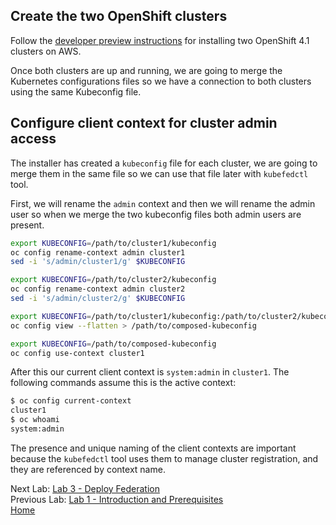 <a id="markdown-create-the-two-openshift-clusters" name="create-the-two-openshift-clusters"></a>
## Create the two OpenShift clusters

Follow the [developer preview instructions](https://cloud.redhat.com/openshift/install) for installing two OpenShift 4.1 clusters on AWS.

Once both clusters are up and running, we are going to merge the Kubernetes configurations files so we have a connection to both clusters using the same Kubeconfig file.

<a id="markdown-configure-client-context-for-cluster-admin-access" name="configure-client-context-for-cluster-admin-access"></a>
## Configure client context for cluster admin access

The installer has created a `kubeconfig` file for each cluster, we are going to merge them in the same file so we can use that file later with `kubefedctl` tool.

First, we will rename the `admin` context and then we will rename the admin user so when we merge the two kubeconfig files both admin users are present.

~~~sh
export KUBECONFIG=/path/to/cluster1/kubeconfig
oc config rename-context admin cluster1
sed -i 's/admin/cluster1/g' $KUBECONFIG

export KUBECONFIG=/path/to/cluster2/kubeconfig
oc config rename-context admin cluster2
sed -i 's/admin/cluster2/g' $KUBECONFIG

export KUBECONFIG=/path/to/cluster1/kubeconfig:/path/to/cluster2/kubeconfig
oc config view --flatten > /path/to/composed-kubeconfig

export KUBECONFIG=/path/to/composed-kubeconfig
oc config use-context cluster1
~~~

After this our current client context is `system:admin` in `cluster1`. The
following commands assume this is the active context:

~~~sh
$ oc config current-context
cluster1
$ oc whoami
system:admin
~~~

The presence and unique naming of the client contexts are important because the `kubefedctl` tool uses them to manage cluster registration, and they are referenced by context name.

Next Lab: [Lab 3 - Deploy Federation](./3.md)<br>
Previous Lab: [Lab 1 - Introduction and Prerequisites](./1.md)<br>
[Home](../README.md)

